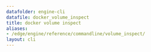 ```yaml
---
datafolder: engine-cli
datafile: docker_volume_inspect
title: docker volume inspect
aliases:
- /edge/engine/reference/commandline/volume_inspect/
layout: cli
---
```


<!--
This page is automatically generated from Docker's source code. If you want to
suggest a change to the text that appears here, open a ticket or pull request
in the source repository on GitHub:

https://github.com/docker/cli
-->